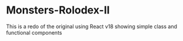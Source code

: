 # Monsters-Rolodex-II
This is a redo of the original using React v18 showing simple class and functional components
